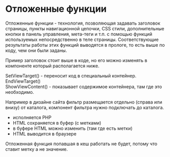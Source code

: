 # Отложенные функции
Отложенные функции - технология, позволяющая задавать заголовок страницы, пункты навигационной цепочки, CSS стили, дополнительные кнопки в панель управления, мета-теги и т.п. с помощью функций используемых непосредственно в теле страницы. Соответствующие результаты работы этих функций выводятся в прологе, то есть выше по коду, чем они были заданы.

Пример заголовок стоит выше в коде, но его можно изменять в компоненте который располагается ниже.

SetViewTarget() - переносит код в специальный контейнер.  
EndViewTarget()  
ShowViewContent() - показывает содержимое контейнера, там где это необходимо.  

Например в дизайне сайта фильтр размещается отдельно (справа или внизу) от каталога, компонент фильтра нужно подключать до каталога.

- исполняется PHP
- HTML сохраняется в буфер (с метками)
- в буфере HTML можно изменить (там где есть метки)
- HTML выводится в браузере

Отложенная функция попавшая в кеш работать не будет, потому что ставит метку а не значение.
